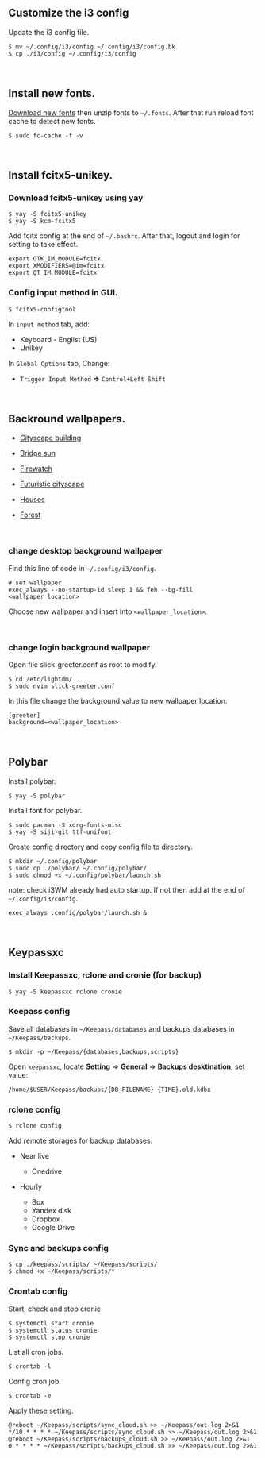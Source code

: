 ## Customize the i3 config

Update the i3 config file.
```shell
$ mv ~/.config/i3/config ~/.config/i3/config.bk
$ cp ./i3/config ~/.config/i3/config
```

<br/>

## Install new fonts.

[Download new fonts](https://www.nerdfonts.com/font-downloads)
then unzip fonts to ```~/.fonts```. 
After that run reload font cache to detect new fonts.
```shell
$ sudo fc-cache -f -v
```

<br/>

## Install fcitx5-unikey.
### Download fcitx5-unikey using yay
```shell
$ yay -S fcitx5-unikey
$ yay -S kcm-fcitx5
```

Add fcitx config at the end of `~/.bashrc`. After that, logout and login for setting to take effect.
```shell
export GTK_IM_MODULE=fcitx
export XMODIFIERS=@im=fcitx
export QT_IM_MODULE=fcitx
```

### Config input method in GUI.
```shell
$ fcitx5-configtool
```

In `input method` tab, add:
- Keyboard - Englist (US)
- Unikey

In `Global Options` tab, Change:
- `Trigger Input Method` __=>__ `Control+Left Shift`


<br/>


## Backround wallpapers.

- [Cityscape building](https://whvn.cc/yx76vg)

- [Bridge sun](https://whvn.cc/j59vq5)

- [Firewatch](https://whvn.cc/3z72w9)

- [Futuristic cityscape](https://whvn.cc/eyqe3k)

- [Houses](https://whvn.cc/7295o3)

- [Forest](https://whvn.cc/dgpy2m)

<br/>

### change desktop background wallpaper 
Find this line of code in ```~/.config/i3/config```.
```shell
# set wallpaper
exec_always --no-startup-id sleep 1 && feh --bg-fill <wallpaper_location>
```
Choose new wallpaper and insert into `<wallpaper_location>`.

<br/>

### change login background wallpaper
Open file slick-greeter.conf as root to modify. 
```shell
$ cd /etc/lightdm/
$ sudo nvim slick-greeter.conf
```

In this file change the background value to new wallpaper location.
```
[greeter]
background=<wallpaper_location>
```

<br/>

## Polybar

Install polybar.
```shell
$ yay -S polybar
```

Install font for polybar.
```shell
$ sudo pacman -S xorg-fonts-misc
$ yay -S siji-git ttf-unifont
```

Create config directory and copy config file to directory.
```shell
$ mkdir ~/.config/polybar
$ sudo cp ./polybar/ ~/.config/polybar/
$ sudo chmod +x ~/.config/polybar/launch.sh
```

note: check i3WM already had auto startup. If not then add at the end of `~/.config/i3/config`.
```
exec_always .config/polybar/launch.sh &
```

<br/>

## Keypassxc

### Install Keepassxc, rclone and cronie (for backup)
```shell
$ yay -S keepassxc rclone cronie
```

### Keepass config
Save all databases in ```~/Keepass/databases``` and backups databases in ```~/Keepass/backups```.

```shell
$ mkdir -p ~/Keepass/{databases,backups,scripts} 
```

Open ```keepassxc```, locate __Setting__ => __General__ => __Backups desktination__, set value:
```
/home/$USER/Keepass/backups/{DB_FILENAME}-{TIME}.old.kdbx
```

### rclone config
```shell
$ rclone config
```
Add remote storages for backup databases:
- Near live
    + Onedrive

- Hourly
    + Box
    + Yandex disk
    + Dropbox
    + Google Drive

### Sync and backups config
```shell
$ cp ./keepass/scripts/ ~/Keepass/scripts/
$ chmod +x ~/Keepass/scripts/*
```

### Crontab config
Start, check and stop cronie
```shell
$ systemctl start cronie
$ systemctl status cronie
$ systemctl stop cronie
```

List all cron jobs.
```shell
$ crontab -l
```

Config cron job.
```shell
$ crontab -e
```

Apply these setting.
```
@reboot ~/Keepass/scripts/sync_cloud.sh >> ~/Keepass/out.log 2>&1
*/10 * * * * ~/Keepass/scripts/sync_cloud.sh >> ~/Keepass/out.log 2>&1
@reboot ~/Keepass/scripts/backups_cloud.sh >> ~/Keepass/out.log 2>&1
0 * * * * ~/Keepass/scripts/backups_cloud.sh >> ~/Keepass/out.log 2>&1
```